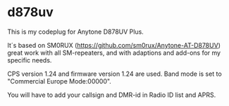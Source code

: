 # d878uv
This is my codeplug for Anytone D878UV Plus.

It´s based on SM0RUX (https://github.com/sm0rux/Anytone-AT-D878UV) great work with all SM-repeaters, and with adaptions and add-ons for my specific needs.

CPS version 1.24 and firmware version 1.24 are used.
Band mode is set to "Commercial Europe Mode:00000".

You will have to add your callsign and DMR-id in Radio ID list and APRS.

